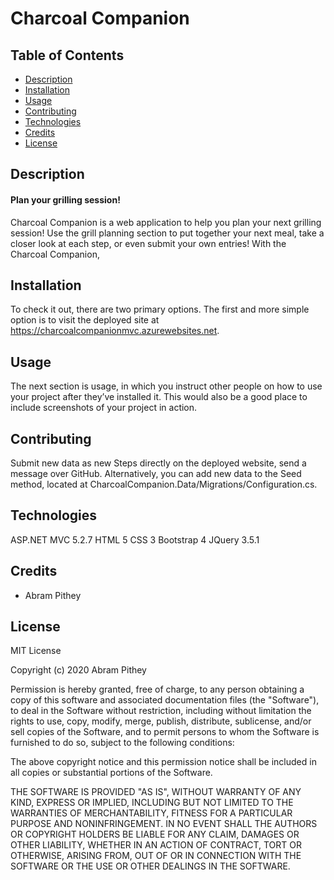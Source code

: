 # Charcoal Companion

## Table of Contents
* [Description](#description)
* [Installation](#installation)
* [Usage](#usage)
* [Contributing](#contributing)
* [Technologies](#technologies)
* [Credits](#credits)
* [License](#license)

## Description
#### Plan your grilling session!
Charcoal Companion is a web application to help you plan your next grilling session!  Use the grill planning section to put together your next meal, take a closer look at each step, or even submit your own entries!  With the Charcoal Companion, 

## Installation
To check it out, there are two primary options.  The first and more simple option is to visit the deployed site at https://charcoalcompanionmvc.azurewebsites.net.

## Usage
The next section is usage, in which you instruct other people on how to use your project after they’ve installed it. This would also be a good place to include screenshots of your project in action.

## Contributing
Submit new data as new Steps directly on the deployed website, send a message over GitHub.  Alternatively, you can add new data to the Seed method, located at CharcoalCompanion.Data/Migrations/Configuration.cs.  

## Technologies
ASP.NET MVC 5.2.7
HTML 5
CSS 3
Bootstrap 4
JQuery 3.5.1

## Credits
- Abram Pithey

## License
MIT License

Copyright (c) 2020 Abram Pithey

Permission is hereby granted, free of charge, to any person obtaining a copy
of this software and associated documentation files (the "Software"), to deal
in the Software without restriction, including without limitation the rights
to use, copy, modify, merge, publish, distribute, sublicense, and/or sell
copies of the Software, and to permit persons to whom the Software is
furnished to do so, subject to the following conditions:

The above copyright notice and this permission notice shall be included in all
copies or substantial portions of the Software.

THE SOFTWARE IS PROVIDED "AS IS", WITHOUT WARRANTY OF ANY KIND, EXPRESS OR
IMPLIED, INCLUDING BUT NOT LIMITED TO THE WARRANTIES OF MERCHANTABILITY,
FITNESS FOR A PARTICULAR PURPOSE AND NONINFRINGEMENT. IN NO EVENT SHALL THE
AUTHORS OR COPYRIGHT HOLDERS BE LIABLE FOR ANY CLAIM, DAMAGES OR OTHER
LIABILITY, WHETHER IN AN ACTION OF CONTRACT, TORT OR OTHERWISE, ARISING FROM,
OUT OF OR IN CONNECTION WITH THE SOFTWARE OR THE USE OR OTHER DEALINGS IN THE
SOFTWARE.
